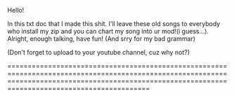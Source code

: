 Hello!

In this txt doc that I made this shit. 
I'll leave these old songs to everybody who install my zip and you can chart my song into ur mod!(i guess...). 
Alright, enough talking, have fun! (And srry for my bad grammar)

(Don't forget to upload to your youtube channel, cuz why not?)




=====================================================================================================================================================================================================

